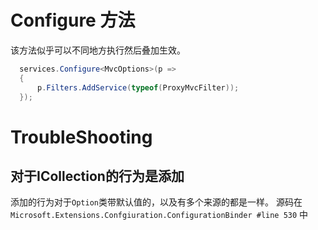 


# Configure 方法

该方法似乎可以不同地方执行然后叠加生效。

```cs
  services.Configure<MvcOptions>(p =>
  {
      p.Filters.AddService(typeof(ProxyMvcFilter));
  });
```



# TroubleShooting
## 对于ICollection的行为是添加
添加的行为对于`Option`类带默认值的，以及有多个来源的都是一样。
源码在`Microsoft.Extensions.Confgiuration.ConfigurationBinder #line 530` 中